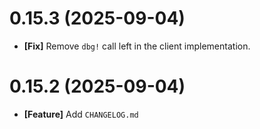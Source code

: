 # 0.15.3 (2025-09-04)

- **[Fix]** Remove `dbg!` call left in the client implementation.

# 0.15.2 (2025-09-04)

- **[Feature]** Add `CHANGELOG.md`
